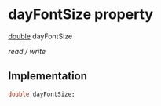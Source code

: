 


# dayFontSize property






[double](https://api.flutter.dev/flutter/dart-core/double-class.html) dayFontSize
  
_read / write_






## Implementation

```dart
double dayFontSize;


```








